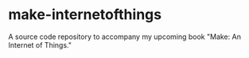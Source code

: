 # make-internetofthings
A source code repository to accompany my upcoming book "Make: An Internet of Things."
